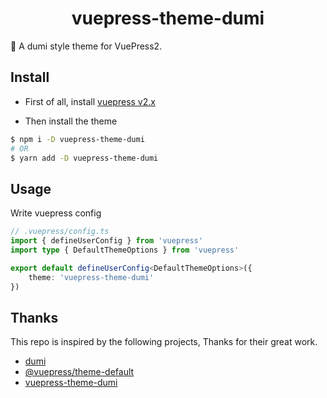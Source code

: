 <h1 align="center">vuepress-theme-dumi</h1>

📖 A dumi style theme for VuePress2.


## Install

* First of all, install [vuepress v2.x](https://github.com/vuepress/vuepress-next)

* Then install the theme

```bash
$ npm i -D vuepress-theme-dumi
# OR
$ yarn add -D vuepress-theme-dumi
```

## Usage
Write vuepress config

```ts
// .vuepress/config.ts
import { defineUserConfig } from 'vuepress'
import type { DefaultThemeOptions } from 'vuepress'

export default defineUserConfig<DefaultThemeOptions>({
    theme: 'vuepress-theme-dumi'
})
```

## Thanks

This repo is inspired by the following projects, Thanks for their great work.

- [dumi](https://github.com/umijs/dumi)
- [@vuepress/theme-default](https://github.com/vuepress/vuepress-next/tree/main/packages/%40vuepress/theme-default)
- [vuepress-theme-dumi](https://github.com/OrekiSH/vuepress-dumi)

